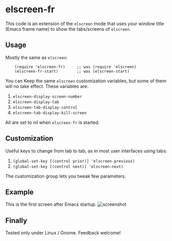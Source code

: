# elscreen-fr
This code is an extension of the `elscreen` mode that uses your window
title (Emacs frame name) to show the tabs/screens of `elscreen`.

## Usage
Mostly the same as `elscreen`:

```{lisp}
    (require 'elscreen-fr)     ;; was (require 'elscreen)
    (elscreen-fr-start)        ;; was (elscreen-start)
```

You can Keep the same `elscreen` customization variables, but some of
them will no take effect. These variables are:

1. `elscreen-display-screen-number`
2. `elscreen-display-tab`
3. `elscreen-tab-display-control`
4. `elscreen-tab-display-kill-screen`

All are set to nil when `elscreen-fr` is started.

## Customization
Useful keys to change from tab to tab, as in most user interfaces
using tabs:

1. `(global-set-key [(control prior)] 'elscreen-previous)`
2. `(global-set-key [(control next)] 'elscreen-next)`

The customization group lets you tweak few parameters.

## Example
This is the first screen after Emacs startup.
![screenshot](https://raw.githubusercontent.com/rocher/elscreen-fr/master/img/0-init.png)

## Finally
Tested only under Linux / Gnome.  Feedback welcome!
